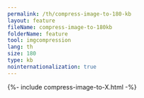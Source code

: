 ```yaml
---
permalink: /th/compress-image-to-180-kb
layout: feature
fileName: compress-image-to-180kb
folderName: feature
tool: imgcompression
lang: th
size: 180
type: kb
nointernationalization: true
---
```

{%- include compress-image-to-X.html -%}       
